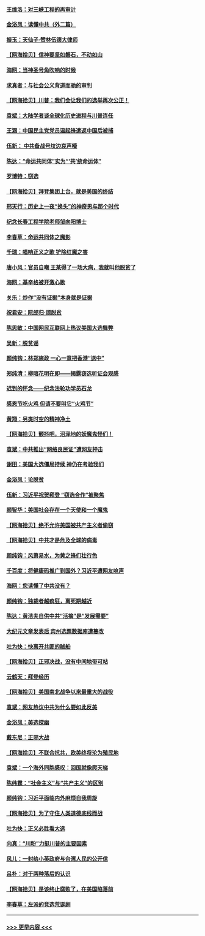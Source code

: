 #### [王维洛：对三峡工程的再审计](../pages/nsc993/n12598436.md?t=12060951) 
#### [金浴凤：读懂中共（外二篇）](../pages/nsc993/n12597943.md?t=12060951) 
#### [振玉：天仙子‧赞林伍德大律师](../pages/nsc993/n12597929.md?t=12060951) 
#### [【网海拾贝】信神要坚如磐石，不动如山](../pages/nsc993/n12597901.md?t=12060951) 
#### [海网：当神圣号角吹响的时候](../pages/nsc993/n12595891.md?t=12060951) 
#### [求真者：与社会公义背道而驰的审判](../pages/nsc993/n12595868.md?t=12060951) 
#### [【网海拾贝】川普：我们会让我们的选举再次公正！](../pages/nsc993/n12594930.md?t=12060951) 
#### [袁斌：大陆学者谈全球化历史进程与川普连任](../pages/nsc993/n12594690.md?t=12060951) 
#### [王涵：中国民主党党员温起锋遣返中国后被捕](../pages/nsc993/n12594540.md?t=12060951) 
#### [伍新： 中共备战号坟边哀声嚎](../pages/nsc993/n12593086.md?t=12060951) 
#### [陈达：“命运共同体”实为“‘共’统命运体”](../pages/nsc993/n12590865.md?t=12060951) 
#### [罗博特：窃选](../pages/nsc993/n12590619.md?t=12060951) 
#### [【网海拾贝】拜登集团上台，就是美国的终结](../pages/nsc993/n12589725.md?t=12060951) 
#### [邢天行：历史上一夜“换头”的神奇男与那个时代](../pages/nsc993/n12589424.md?t=12060951) 
#### [纪念长春工程学院老师邹向阳博士](../pages/nsc993/n12585390.md?t=12060951) 
#### [李春草：命运共同体之魔影](../pages/nsc993/n12585026.md?t=12060951) 
#### [千瑞：唱响正义之歌 铲除红魔之害](../pages/nsc993/n12585002.md?t=12060951) 
#### [唐小风：官员自嘲 王某得了一场大病，我就叫他脱贫了](../pages/nsc993/n12584981.md?t=12060951) 
#### [海网：基辛格被开激心歌](../pages/nsc993/n12584946.md?t=12060951) 
#### [关乐：炒作“没有证据”本身就是证据](../pages/nsc993/n12583146.md?t=12060951) 
#### [祝君安：阮郎归‧颂脱贫](../pages/nsc993/n12583119.md?t=12060951) 
#### [陈思敏：中国网民互联网上热议美国大选舞弊](../pages/nsc993/n12582845.md?t=12060951) 
#### [吴新：脱贫谣](../pages/nsc993/n12580839.md?t=12060951) 
#### [颜纯钩：林郑施政 一心一意把香港“送中”](../pages/nsc993/n12580805.md?t=12060951) 
#### [郑纯清：柳暗花明在即——揭露窃选听证会观感](../pages/nsc993/n12580795.md?t=12060951) 
#### [迟到的怀念——纪念法轮功学员石龙](../pages/nsc993/n12580245.md?t=12060951) 
#### [感恩节吃火鸡  但请不要叫它“火鸡节”](../pages/nsc993/n12580252.md?t=12060951) 
#### [黄翔：另类时空的精神净土](../pages/nsc993/n12578638.md?t=12060951) 
#### [【网海拾贝】颤抖吧，沼泽地的妖魔鬼怪们！](../pages/nsc993/n12578552.md?t=12060951) 
#### [袁斌：中共推出“网络良民证”遭网友抨击](../pages/nsc993/n12578511.md?t=12060951) 
#### [谢田：美国大选僵局持续 神仍在考验我们](../pages/nsc993/n12577432.md?t=12060951) 
#### [金浴凤：论脱贫](../pages/nsc993/n12576386.md?t=12060951) 
#### [伍新：习近平祝贺拜登 “窃选合作”被聚焦](../pages/nsc993/n12576358.md?t=12060951) 
#### [颜智华：美国社会存在一个天使和一个魔鬼](../pages/nsc993/n12574299.md?t=12060951) 
#### [【网海拾贝】绝不允许美国被共产主义者偷窃](../pages/nsc993/n12573396.md?t=12060951) 
#### [【网海拾贝】中共才是危及全球的病毒](../pages/nsc993/n12571204.md?t=12060951) 
#### [颜纯钩：风萧易水，为黄之锋们壮行色](../pages/nsc993/n12571487.md?t=12060951) 
#### [千百度：将健康码推广到国外？习近平遭网友呛声](../pages/nsc993/n12570808.md?t=12060951) 
#### [海网：您读懂了中共没有？](../pages/nsc993/n12570487.md?t=12060951) 
#### [颜纯钩：独裁者越疯狂，离死期越近](../pages/nsc993/n12569055.md?t=12060951) 
#### [陈达：黄洁夫自供中共“活摘”是“发展需要”](../pages/nsc993/n12568541.md?t=12060951) 
#### [大纪元文章发表后 宾州选票数据库遭篡改](../pages/nsc993/n12568105.md?t=12060951) 
#### [吐为快：快离开共匪的贼船](../pages/nsc993/n12568462.md?t=12060951) 
#### [【网海拾贝】正邪决战，没有中间地带可站](../pages/nsc993/n12568439.md?t=12060951) 
#### [云鹤天：拜登经历](../pages/nsc993/n12567294.md?t=12060951) 
#### [【网海拾贝】美国南北战争以来最重大的战役](../pages/nsc993/n12567247.md?t=12060951) 
#### [袁斌：网友热议中共为什么要如此反美](../pages/nsc993/n12567162.md?t=12060951) 
#### [金浴凤：美选探幽](../pages/nsc993/n12567147.md?t=12060951) 
#### [戴东尼：正邪大战](../pages/nsc993/n12567033.md?t=12060951) 
#### [【网海拾贝】不联合抗共，欧美终将沦为殖民地](../pages/nsc993/n12565068.md?t=12060951) 
#### [袁斌：一个海外同胞感叹：回国就像爬天梯](../pages/nsc993/n12564986.md?t=12060951) 
#### [陈纬霆：“社会主义”与“共产主义”的区别](../pages/nsc993/n12562417.md?t=12060951) 
#### [颜纯钩：习近平面临内外麻烦自我周旋](../pages/nsc993/n12563356.md?t=12060951) 
#### [【网海拾贝】为了守住人类道德底线而战](../pages/nsc993/n12562542.md?t=12060951) 
#### [吐为快：正义必胜看大选](../pages/nsc993/n12561967.md?t=12060951) 
#### [向真：“川粉”力挺川普的主要因素](../pages/nsc993/n12560774.md?t=12060951) 
#### [风儿：一封给小英政府与台湾人民的公开信](../pages/nsc993/n12560581.md?t=12060951) 
#### [吕朴：对于两种落后的认识](../pages/nsc993/n12560492.md?t=12060951) 
#### [【网海拾贝】是该终止腐败了，在美国陷落前](../pages/nsc993/n12559936.md?t=12060951) 
#### [李春草：左派的竞选荒诞剧](../pages/nsc993/n12558380.md?t=12060951) 

----
#### [ >>> 更早内容 <<< ](../indexes/nsc993-earlier.md)
